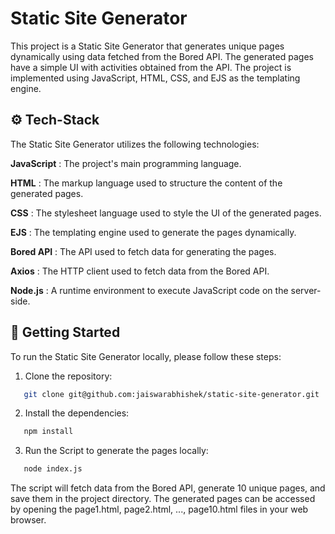 
<!-- Project Name in Bold -->

# **Static Site Generator**

<!-- Short description of project -->

<p>
This project is a Static Site Generator that generates unique pages dynamically using data fetched from the Bored API. The generated pages have a simple UI with activities obtained from the API. The project is implemented using JavaScript, HTML, CSS, and EJS as the templating engine.
</p>

<!-- Tech Stack -->

## ⚙️ Tech-Stack

The Static Site Generator utilizes the following technologies:

**JavaScript** : The project's main programming language.
<br>

**HTML** : The markup language used to structure the content of the generated pages.
<br>

**CSS** : The stylesheet language used to style the UI of the generated pages.
<br>

**EJS** : The templating engine used to generate the pages dynamically.
<br>

**Bored API** : The API used to fetch data for generating the pages.
<br>

**Axios** : The HTTP client used to fetch data from the Bored API.
<br>

**Node.js** : A runtime environment to execute JavaScript code on the server-side.

## 🚀 Getting Started

To run the Static Site Generator locally, please follow these steps:

1. Clone the repository:

```bash
   git clone git@github.com:jaiswarabhishek/static-site-generator.git
```

2. Install the dependencies:

```bash
   npm install
```

3. Run the Script to generate the pages locally:

```bash
   node index.js
```

The script will fetch data from the Bored API, generate 10 unique pages, and save them in the project directory. The generated pages can be accessed by opening the page1.html, page2.html, ..., page10.html files in your web browser.



